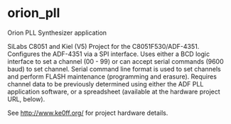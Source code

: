 # orion_pll
Orion PLL Synthesizer application

SiLabs C8051 and Kiel (V5) Project for the C8051F530/ADF-4351. Configures the ADF-4351 via a SPI interface. Uses either a BCD logic interface to set a channel (00 - 99) or can accept serial commands (9600 baud) to set channel. Serial command line format is used to set channels and perform FLASH maintenance (programming and erasure). Requires channel data to be previously determined using either the ADF PLL application software, or a spreadsheet (available at the hardware project URL, below).

See http://www.ke0ff.org/ for project hardware details.
